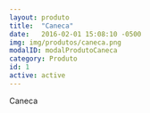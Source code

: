 ```yaml
---
layout: produto
title:  "Caneca"
date:   2016-02-01 15:08:10 -0500
img: img/produtos/caneca.png
modalID: modalProdutoCaneca
category: Produto
id: 1
active: active
---
```

Caneca

